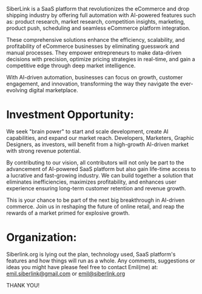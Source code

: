 SiberLink is a SaaS platform that revolutionizes the eCommerce and drop shipping industry by offering full automation with AI-powered features such as: product research,  market research, competition insights, marketing, product push, scheduling and seamless eCommerce platform integration.

These comprehensive solutions enhance the efficiency, scalability, and profitability of eCommerce businesses by eliminating guesswork and manual processes. They empower entrepreneurs to make data-driven decisions with precision, optimize pricing strategies in real-time, and gain a competitive edge through deep market intelligence.

With AI-driven automation, businesses can focus on growth, customer engagement, and innovation, transforming the way they navigate the ever-evolving digital marketplace.


Investment Opportunity:
=======================
We seek "brain power" to start and scale development, create AI capabilities, and expand our market reach. Developers, Marketers, Graphic Designers, as investors, will benefit from a high-growth AI-driven market with strong revenue potential.

By contributing to our vision, all contributors will not only be part to the advancement of AI-powered SaaS platform but also gain life-time access to a lucrative and fast-growing industry. We can build together a solution that eliminates inefficiencies, maximizes profitability, and enhances user experience ensuring long-term customer retention and revenue growth.

This is your chance to be part of the next big breakthrough in AI-driven commerce. Join us in reshaping the future of online retail, and reap the rewards of a market primed for explosive growth.

Organization:
=============
Siberlink.org is lying out the plan, technology used, SaaS platform's features and how things will run as a whole. Any comments, suggestions or ideas you might have please feel free to contact Emil(me) at: emil.siberlink@gmail.com or emil@siberlink.org


THANK YOU!
